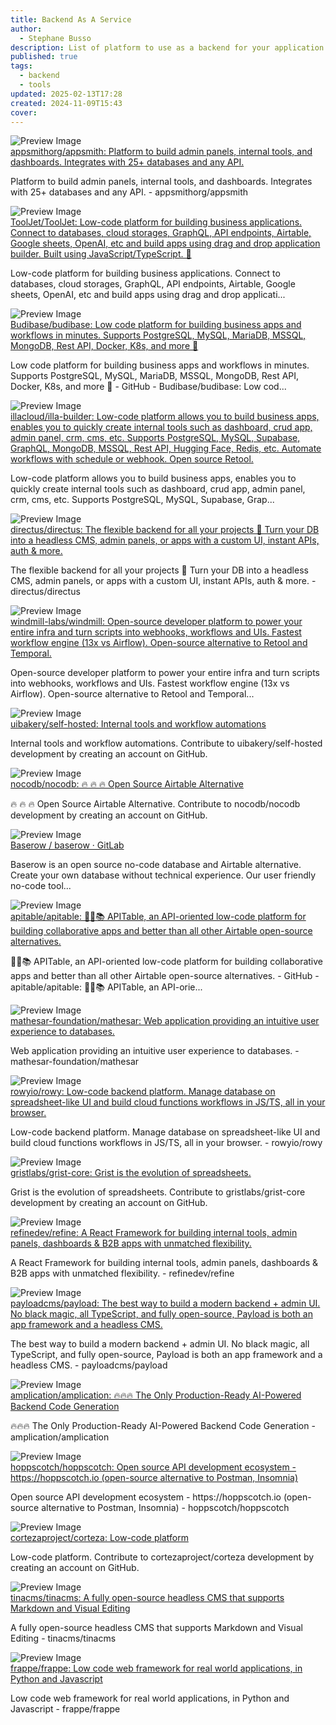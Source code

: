 ```yaml
---
title: Backend As A Service
author:
  - Stephane Busso
description: List of platform to use as a backend for your application
published: true
tags:
  - backend
  - tools
updated: 2025-02-13T17:28
created: 2024-11-09T15:43
cover: 
---
```



<div class="p-4 flex">
  <div class="w-24 h-24 mr-4 flex-shrink-0">
    <img src="https://repository-images.githubusercontent.com/275993885/62a587c5-9d63-4115-8569-1bb27e105a74" alt="Preview Image" class="w-full h-full object-cover rounded">
  </div>
  <div>
    <div class="text-xl font-semibold mb-2 flex items-center">
      <a href="https://github.com/appsmithorg/appsmith" target="_blank" class="text-blue-600 hover:underline">appsmithorg/appsmith: Platform to build admin panels, internal tools, and dashboards. Integrates with 25+ databases and any API.</a>
    </div>
    <p class="text-gray-600">Platform to build admin panels, internal tools, and dashboards. Integrates with 25+ databases and any API. - appsmithorg/appsmith</p>
  </div>
</div>




<div class="p-4 flex">
  <div class="w-24 h-24 mr-4 flex-shrink-0">
    <img src="https://repository-images.githubusercontent.com/352933140/b0aee723-9d1d-475b-b24e-1f8dba23d052" alt="Preview Image" class="w-full h-full object-cover rounded">
  </div>
  <div>
    <div class="text-xl font-semibold mb-2 flex items-center">
      <a href="https://github.com/ToolJet/ToolJet" target="_blank" class="text-blue-600 hover:underline">ToolJet/ToolJet: Low-code platform for building business applications. Connect to databases, cloud storages, GraphQL, API endpoints, Airtable, Google sheets, OpenAI, etc and build apps using drag and drop application builder. Built using JavaScript/TypeScript. 🚀</a>
    </div>
    <p class="text-gray-600">Low-code platform for building business applications. Connect to databases, cloud storages, GraphQL, API endpoints, Airtable, Google sheets, OpenAI, etc and build apps using drag and drop applicati...</p>
  </div>
</div>



<div class="p-4 flex">
  <div class="w-24 h-24 mr-4 flex-shrink-0">
    <img src="https://repository-images.githubusercontent.com/190729906/fcf93f26-8dc4-48d7-a0eb-8d7a8925eb57" alt="Preview Image" class="w-full h-full object-cover rounded">
  </div>
  <div>
    <div class="text-xl font-semibold mb-2 flex items-center">
      <a href="https://github.com/Budibase/budibase" target="_blank" class="text-blue-600 hover:underline">Budibase/budibase: Low code platform for building business apps and workflows in minutes. Supports PostgreSQL, MySQL, MariaDB, MSSQL, MongoDB, Rest API, Docker, K8s, and more 🚀</a>
    </div>
    <p class="text-gray-600">Low code platform for building business apps and workflows in minutes. Supports PostgreSQL, MySQL, MariaDB, MSSQL, MongoDB, Rest API, Docker, K8s, and more 🚀   - GitHub - Budibase/budibase: Low cod...</p>
  </div>
</div>



<div class="p-4 flex">
  <div class="w-24 h-24 mr-4 flex-shrink-0">
    <img src="https://repository-images.githubusercontent.com/482719022/26e231dd-2855-40cd-8940-a7cf8041c772" alt="Preview Image" class="w-full h-full object-cover rounded">
  </div>
  <div>
    <div class="text-xl font-semibold mb-2 flex items-center">
      <a href="https://github.com/illacloud/illa-builder" target="_blank" class="text-blue-600 hover:underline">illacloud/illa-builder: Low-code platform allows you to build business apps, enables you to quickly create internal tools such as dashboard, crud app, admin panel, crm, cms, etc. Supports PostgreSQL, MySQL, Supabase, GraphQL, MongoDB, MSSQL, Rest API, Hugging Face, Redis, etc. Automate workflows with schedule or webhook. Open source Retool.</a>
    </div>
    <p class="text-gray-600">Low-code platform allows you to build business apps, enables you to quickly create internal tools such as dashboard, crud app, admin panel, crm, cms, etc. Supports PostgreSQL, MySQL, Supabase, Grap...</p>
  </div>
</div>



<div class="p-4 flex">
  <div class="w-24 h-24 mr-4 flex-shrink-0">
    <img src="https://repository-images.githubusercontent.com/7122594/7e5b1d59-0bc8-47c3-8a94-c63db5a9c9de" alt="Preview Image" class="w-full h-full object-cover rounded">
  </div>
  <div>
    <div class="text-xl font-semibold mb-2 flex items-center">
      <a href="https://github.com/directus/directus" target="_blank" class="text-blue-600 hover:underline">directus/directus: The flexible backend for all your projects 🐰 Turn your DB into a headless CMS, admin panels, or apps with a custom UI, instant APIs, auth & more.</a>
    </div>
    <p class="text-gray-600">The flexible backend for all your projects 🐰 Turn your DB into a headless CMS, admin panels, or apps with a custom UI, instant APIs, auth & more. - directus/directus</p>
  </div>
</div>



<div class="p-4 flex">
  <div class="w-24 h-24 mr-4 flex-shrink-0">
    <img src="https://opengraph.githubassets.com/da6f6b2424f3725045f4961c316d8708413ac157f8dfafd171a142d2c1b976e7/windmill-labs/windmill" alt="Preview Image" class="w-full h-full object-cover rounded">
  </div>
  <div>
    <div class="text-xl font-semibold mb-2 flex items-center">
      <a href="https://github.com/windmill-labs/windmill" target="_blank" class="text-blue-600 hover:underline">windmill-labs/windmill: Open-source developer platform to power your entire infra and turn scripts into webhooks, workflows and UIs. Fastest workflow engine (13x vs Airflow). Open-source alternative to Retool and Temporal.</a>
    </div>
    <p class="text-gray-600">Open-source developer platform to power your entire infra and turn scripts into webhooks, workflows and UIs. Fastest workflow engine (13x vs Airflow). Open-source alternative to Retool and Temporal...</p>
  </div>
</div>



<div class="p-4 flex">
  <div class="w-24 h-24 mr-4 flex-shrink-0">
    <img src="https://opengraph.githubassets.com/3f847a5c654b8b21763f24c16c56dbd7305ac6e2f42a852f19583f4735e9103c/uibakery/self-hosted" alt="Preview Image" class="w-full h-full object-cover rounded">
  </div>
  <div>
    <div class="text-xl font-semibold mb-2 flex items-center">
      <a href="https://github.com/uibakery/self-hosted" target="_blank" class="text-blue-600 hover:underline">uibakery/self-hosted: Internal tools and workflow automations</a>
    </div>
    <p class="text-gray-600">Internal tools and workflow automations. Contribute to uibakery/self-hosted development by creating an account on GitHub.</p>
  </div>
</div>

 

<div class="p-4 flex">
  <div class="w-24 h-24 mr-4 flex-shrink-0">
    <img src="https://repository-images.githubusercontent.com/108761645/301727b7-d2d0-4513-b965-e937608ae26d" alt="Preview Image" class="w-full h-full object-cover rounded">
  </div>
  <div>
    <div class="text-xl font-semibold mb-2 flex items-center">
      <a href="https://github.com/nocodb/nocodb" target="_blank" class="text-blue-600 hover:underline">nocodb/nocodb: 🔥 🔥 🔥 Open Source Airtable Alternative</a>
    </div>
    <p class="text-gray-600">🔥 🔥 🔥 Open Source Airtable Alternative. Contribute to nocodb/nocodb development by creating an account on GitHub.</p>
  </div>
</div>



<div class="p-4 flex">
  <div class="w-24 h-24 mr-4 flex-shrink-0">
    <img src="https://gitlab.com/uploads/-/system/project/avatar/10858056/Logo.png" alt="Preview Image" class="w-full h-full object-cover rounded">
  </div>
  <div>
    <div class="text-xl font-semibold mb-2 flex items-center">
      <a href="https://gitlab.com/baserow/baserow" target="_blank" class="text-blue-600 hover:underline">Baserow / baserow · GitLab</a>
    </div>
    <p class="text-gray-600">Baserow is an open source no-code database and Airtable alternative. Create your own database without technical experience. Our user friendly no-code tool...</p>
  </div>
</div>



<div class="p-4 flex">
  <div class="w-24 h-24 mr-4 flex-shrink-0">
    <img src="https://opengraph.githubassets.com/81ae3c3353875ec735b5d1c9c8b3feea8927bebb4301b933602a4624551edc19/apitable/apitable" alt="Preview Image" class="w-full h-full object-cover rounded">
  </div>
  <div>
    <div class="text-xl font-semibold mb-2 flex items-center">
      <a href="https://github.com/apitable/apitable" target="_blank" class="text-blue-600 hover:underline">apitable/apitable: 🚀🎉📚 APITable, an API-oriented low-code platform for building collaborative apps and better than all other Airtable open-source alternatives.</a>
    </div>
    <p class="text-gray-600">🚀🎉📚 APITable, an API-oriented low-code platform for building collaborative apps and better than all other Airtable open-source alternatives.  - GitHub - apitable/apitable: 🚀🎉📚 APITable, an API-orie...</p>
  </div>
</div>



<div class="p-4 flex">
  <div class="w-24 h-24 mr-4 flex-shrink-0">
    <img src="https://opengraph.githubassets.com/c2264abf17a5cb648f896626555d849820563c71c7fb3e8f68b0c726ff0a6a68/mathesar-foundation/mathesar" alt="Preview Image" class="w-full h-full object-cover rounded">
  </div>
  <div>
    <div class="text-xl font-semibold mb-2 flex items-center">
      <a href="https://github.com/mathesar-foundation/mathesar" target="_blank" class="text-blue-600 hover:underline">mathesar-foundation/mathesar: Web application providing an intuitive user experience to databases.</a>
    </div>
    <p class="text-gray-600">Web application providing an intuitive user experience to databases. - mathesar-foundation/mathesar</p>
  </div>
</div>



<div class="p-4 flex">
  <div class="w-24 h-24 mr-4 flex-shrink-0">
    <img src="https://repository-images.githubusercontent.com/206509491/130e0bfc-fb04-4fb8-bd50-eae41fc7bcbc" alt="Preview Image" class="w-full h-full object-cover rounded">
  </div>
  <div>
    <div class="text-xl font-semibold mb-2 flex items-center">
      <a href="https://github.com/rowyio/rowy" target="_blank" class="text-blue-600 hover:underline">rowyio/rowy: Low-code backend platform. Manage database on spreadsheet-like UI and build cloud functions workflows in JS/TS, all in your browser.</a>
    </div>
    <p class="text-gray-600">Low-code backend platform. Manage database on spreadsheet-like UI and build cloud functions workflows in JS/TS, all in your browser. - rowyio/rowy</p>
  </div>
</div>



<div class="p-4 flex">
  <div class="w-24 h-24 mr-4 flex-shrink-0">
    <img src="https://opengraph.githubassets.com/f64a870666f48aa0b562db2543d5a8444bb031cd45e6aa8e37756197634f2a95/gristlabs/grist-core" alt="Preview Image" class="w-full h-full object-cover rounded">
  </div>
  <div>
    <div class="text-xl font-semibold mb-2 flex items-center">
      <a href="https://github.com/gristlabs/grist-core" target="_blank" class="text-blue-600 hover:underline">gristlabs/grist-core: Grist is the evolution of spreadsheets.</a>
    </div>
    <p class="text-gray-600">Grist is the evolution of spreadsheets. Contribute to gristlabs/grist-core development by creating an account on GitHub.</p>
  </div>
</div>



<div class="p-4 flex">
  <div class="w-24 h-24 mr-4 flex-shrink-0">
    <img src="https://repository-images.githubusercontent.com/331293626/c760bee2-be89-478e-88a0-0424d1eaed7a" alt="Preview Image" class="w-full h-full object-cover rounded">
  </div>
  <div>
    <div class="text-xl font-semibold mb-2 flex items-center">
      <a href="https://github.com/refinedev/refine" target="_blank" class="text-blue-600 hover:underline">refinedev/refine: A React Framework for building  internal tools, admin panels, dashboards & B2B apps with unmatched flexibility.</a>
    </div>
    <p class="text-gray-600">A React Framework for building  internal tools, admin panels, dashboards & B2B apps with unmatched flexibility. - refinedev/refine</p>
  </div>
</div>



<div class="p-4 flex">
  <div class="w-24 h-24 mr-4 flex-shrink-0">
    <img src="https://repository-images.githubusercontent.com/327089870/01936d93-1fb4-415e-8451-1d84dc56d00d" alt="Preview Image" class="w-full h-full object-cover rounded">
  </div>
  <div>
    <div class="text-xl font-semibold mb-2 flex items-center">
      <a href="https://github.com/payloadcms/payload" target="_blank" class="text-blue-600 hover:underline">payloadcms/payload: The best way to build a modern backend + admin UI. No black magic, all TypeScript, and fully open-source, Payload is both an app framework and a headless CMS.</a>
    </div>
    <p class="text-gray-600">The best way to build a modern backend + admin UI. No black magic, all TypeScript, and fully open-source, Payload is both an app framework and a headless CMS. - payloadcms/payload</p>
  </div>
</div>



<div class="p-4 flex">
  <div class="w-24 h-24 mr-4 flex-shrink-0">
    <img src="https://repository-images.githubusercontent.com/262862475/16f1f66b-6a9f-4508-b459-d2cb412f4012" alt="Preview Image" class="w-full h-full object-cover rounded">
  </div>
  <div>
    <div class="text-xl font-semibold mb-2 flex items-center">
      <a href="https://github.com/amplication/amplication" target="_blank" class="text-blue-600 hover:underline">amplication/amplication: 🔥🔥🔥 The Only Production-Ready AI-Powered Backend Code Generation</a>
    </div>
    <p class="text-gray-600">🔥🔥🔥 The Only Production-Ready AI-Powered Backend Code Generation - amplication/amplication</p>
  </div>
</div>



<div class="p-4 flex">
  <div class="w-24 h-24 mr-4 flex-shrink-0">
    <img src="https://repository-images.githubusercontent.com/203587744/4410ee59-2b45-4ee0-bcde-738f9c1fb26f" alt="Preview Image" class="w-full h-full object-cover rounded">
  </div>
  <div>
    <div class="text-xl font-semibold mb-2 flex items-center">
      <a href="https://github.com/hoppscotch/hoppscotch" target="_blank" class="text-blue-600 hover:underline">hoppscotch/hoppscotch: Open source API development ecosystem - https://hoppscotch.io (open-source alternative to Postman, Insomnia)</a>
    </div>
    <p class="text-gray-600">Open source API development ecosystem - https://hoppscotch.io (open-source alternative to Postman, Insomnia) - hoppscotch/hoppscotch</p>
  </div>
</div>



<div class="p-4 flex">
  <div class="w-24 h-24 mr-4 flex-shrink-0">
    <img src="https://opengraph.githubassets.com/95741c79bd344d4cef2ce8cabf497d743392f217e76a0f10e9c027fc36995111/cortezaproject/corteza" alt="Preview Image" class="w-full h-full object-cover rounded">
  </div>
  <div>
    <div class="text-xl font-semibold mb-2 flex items-center">
      <a href="https://github.com/cortezaproject/corteza" target="_blank" class="text-blue-600 hover:underline">cortezaproject/corteza: Low-code platform</a>
    </div>
    <p class="text-gray-600">Low-code platform. Contribute to cortezaproject/corteza development by creating an account on GitHub.</p>
  </div>
</div>



<div class="p-4 flex">
  <div class="w-24 h-24 mr-4 flex-shrink-0">
    <img src="https://repository-images.githubusercontent.com/198488459/200ad980-a2be-11eb-8762-156abf2914f7" alt="Preview Image" class="w-full h-full object-cover rounded">
  </div>
  <div>
    <div class="text-xl font-semibold mb-2 flex items-center">
      <a href="https://github.com/tinacms/tinacms" target="_blank" class="text-blue-600 hover:underline">tinacms/tinacms: A fully open-source headless CMS that supports Markdown and Visual Editing</a>
    </div>
    <p class="text-gray-600">A fully open-source headless CMS that supports Markdown and Visual Editing - tinacms/tinacms</p>
  </div>
</div>



<div class="p-4 flex">
  <div class="w-24 h-24 mr-4 flex-shrink-0">
    <img src="https://opengraph.githubassets.com/8cddf2a6611783ae545c56c456444c929e691b4e81c6cd6601ae6ab10c6cf351/frappe/frappe" alt="Preview Image" class="w-full h-full object-cover rounded">
  </div>
  <div>
    <div class="text-xl font-semibold mb-2 flex items-center">
      <a href="https://github.com/frappe/frappe" target="_blank" class="text-blue-600 hover:underline">frappe/frappe: Low code web framework for real world applications, in Python and Javascript</a>
    </div>
    <p class="text-gray-600">Low code web framework for real world applications, in Python and Javascript - frappe/frappe</p>
  </div>
</div>

